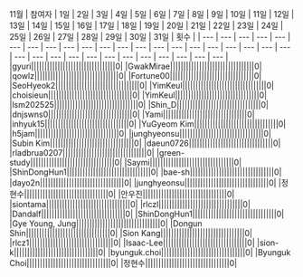 
11월
| 참여자 | 1일 | 2일 | 3일 | 4일 | 5일 | 6일 | 7일 | 8일 | 9일 | 10일 | 11일 | 12일 | 13일 | 14일 | 15일 | 16일 | 17일 | 18일 | 19일 | 20일 | 21일 | 22일 | 23일 | 24일 | 25일 | 26일 | 27일 | 28일 | 29일 | 30일 | 31일 | 횟수 |
| --- | --- | --- | --- | --- | --- | --- | --- | --- | --- | --- | --- | --- | --- | --- | --- | --- | --- | --- | --- | --- | --- | --- | --- | --- | --- | --- | --- | --- | --- | --- | --- | --- |
|gyuri||||||||||||||||||||||||||||||||0|
|GwakMirae||||||||||||||||||||||||||||||||0|
|qowlz||||||||||||||||||||||||||||||||0|
|Fortune00||||||||||||||||||||||||||||||||0|
|SeoHyeok2||||||||||||||||||||||||||||||||0|
|YimKeul||||||||||||||||||||||||||||||||0|
|choisieun||||||||||||||||||||||||||||||||0|
|YimKeul||||||||||||||||||||||||||||||||0|
|lsm202525||||||||||||||||||||||||||||||||0|
|Shin_D||||||||||||||||||||||||||||||||0|
|dnjswns0||||||||||||||||||||||||||||||||0|
|Yami||||||||||||||||||||||||||||||||0|
|inhyuk15||||||||||||||||||||||||||||||||0|
|YuGyeom Kim||||||||||||||||||||||||||||||||0|
|h5jam||||||||||||||||||||||||||||||||0|
|junghyeonsu||||||||||||||||||||||||||||||||0|
|Subin Kim||||||||||||||||||||||||||||||||0|
|daeun0726||||||||||||||||||||||||||||||||0|
|rladbrua0207||||||||||||||||||||||||||||||||0|
|green-study||||||||||||||||||||||||||||||||0|
|Saymi||||||||||||||||||||||||||||||||0|
|ShinDongHun1||||||||||||||||||||||||||||||||0|
|bae-sh||||||||||||||||||||||||||||||||0|
|dayo2n||||||||||||||||||||||||||||||||0|
|junghyeonsu||||||||||||||||||||||||||||||||0|
|정현수||||||||||||||||||||||||||||||||0|
|안우진||||||||||||||||||||||||||||||||0|
|siontama||||||||||||||||||||||||||||||||0|
|rlczl||||||||||||||||||||||||||||||||0|
|Dandalf||||||||||||||||||||||||||||||||0|
|ShinDongHun1||||||||||||||||||||||||||||||||0|
|Gye Young, Jung||||||||||||||||||||||||||||||||0|
|Dongun Shin||||||||||||||||||||||||||||||||0|
|Sion Kang||||||||||||||||||||||||||||||||0|
|rlcz1||||||||||||||||||||||||||||||||0|
|Isaac-Lee||||||||||||||||||||||||||||||||0|
|sion-k||||||||||||||||||||||||||||||||0|
|byunguk.choi||||||||||||||||||||||||||||||||0|
|Byunguk Choi||||||||||||||||||||||||||||||||0|
|정현수||||||||||||||||||||||||||||||||0|
